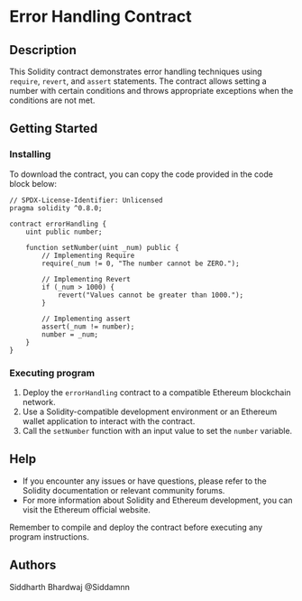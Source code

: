 # Error Handling Contract

## Description

This Solidity contract demonstrates error handling techniques using `require`, `revert`, and `assert` statements. The contract allows setting a number with certain conditions and throws appropriate exceptions when the conditions are not met.

## Getting Started

### Installing

To download the contract, you can copy the code provided in the code block below:

```solidity
// SPDX-License-Identifier: Unlicensed
pragma solidity ^0.8.0;

contract errorHandling {
    uint public number;

    function setNumber(uint _num) public {
        // Implementing Require
        require(_num != 0, "The number cannot be ZERO.");

        // Implementing Revert
        if (_num > 1000) {
            revert("Values cannot be greater than 1000.");
        }

        // Implementing assert
        assert(_num != number);
        number = _num;
    }
}
```

### Executing program

1. Deploy the `errorHandling` contract to a compatible Ethereum blockchain network.
2. Use a Solidity-compatible development environment or an Ethereum wallet application to interact with the contract.
3. Call the `setNumber` function with an input value to set the `number` variable.

## Help

- If you encounter any issues or have questions, please refer to the Solidity documentation or relevant community forums.
- For more information about Solidity and Ethereum development, you can visit the Ethereum official website.

Remember to compile and deploy the contract before executing any program instructions.

## Authors

Siddharth Bhardwaj
@Siddamnn
